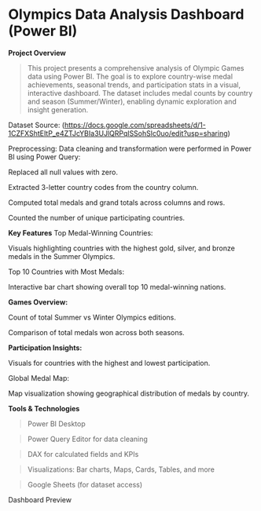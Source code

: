 # Olympics Data Analysis Dashboard (Power BI)

**Project Overview**
>This project presents a comprehensive analysis of Olympic Games data using Power BI. The goal is to explore country-wise medal achievements, seasonal trends, and participation stats in a visual, interactive dashboard. The dataset includes medal counts by country and season (Summer/Winter), enabling dynamic exploration and insight generation.

Dataset
Source: (https://docs.google.com/spreadsheets/d/1-1CZFXShtEItP_e4ZTJcYBIa3UJlQRPqlSSohSlc0uo/edit?usp=sharing)

Preprocessing: Data cleaning and transformation were performed in Power BI using Power Query:

Replaced all null values with zero.

Extracted 3-letter country codes from the country column.

Computed total medals and grand totals across columns and rows.

Counted the number of unique participating countries.

**Key Features**
Top Medal-Winning Countries:

Visuals highlighting countries with the highest gold, silver, and bronze medals in the Summer Olympics.

Top 10 Countries with Most Medals:

Interactive bar chart showing overall top 10 medal-winning nations.

**Games Overview:**

Count of total Summer vs Winter Olympics editions.

Comparison of total medals won across both seasons.

**Participation Insights:**

Visuals for countries with the highest and lowest participation.

Global Medal Map:

Map visualization showing geographical distribution of medals by country.

**Tools & Technologies**

>Power BI Desktop

>Power Query Editor for data cleaning

>DAX for calculated fields and KPIs

>Visualizations: Bar charts, Maps, Cards, Tables, and more

>Google Sheets (for dataset access)

Dashboard Preview

